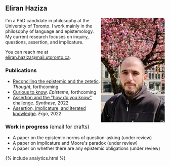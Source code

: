 ## Eliran Haziza

<img align="right" src="assets/webpic.png" width=250 alt="Photo" style="max-width: 40%;">

I'm a PhD candidate in philosophy at the University of Toronto. I work mainly in the philosophy of language and epistemology. My current research focuses on inquiry, questions, assertion, and implicature.

You can reach me at <eliran.haziza@mail.utoronto.ca>.

### Publications

* [Reconciling the epistemic and the zetetic](/assets/ez.pdf). _Thought_, forthcoming
* [Curious to know](https://philpapers.org/archive/HAZCTK.pdf). _Episteme_, forthcoming
* [Assertion and the "how do you know" challenge](https://philpapers.org/archive/HAZAAT.pdf). _Synthese_, 2022
* [Assertion, implicature, and iterated knowledge](https://philpapers.org/archive/HAZAIA.pdf). _Ergo_, 2022

### Work in progress <span style="font-weight:normal; font-size:16px">(email for drafts)</span>

* A paper on the epistemic norms of question-asking (under review)
* A paper on implicature and Moore's paradox (under review)
* A paper on whether there are any epistemic obligations (under review)

{% include analytics.html %}
